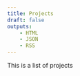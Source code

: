 ```yaml
---
title: Projects
draft: false
outputs:
    - HTML
    - JSON
    - RSS
---
```


This is a list of projects